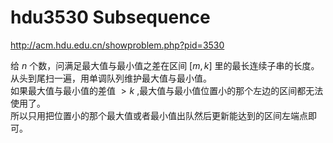 # hdu3530 Subsequence
http://acm.hdu.edu.cn/showproblem.php?pid=3530

给 $n$ 个数，问满足最大值与最小值之差在区间 $[m,k]$ 里的最长连续子串的长度。  
从头到尾扫一遍，用单调队列维护最大值与最小值。  
如果最大值与最小值的差值 $> k$ ,最大值与最小值位置小的那个左边的区间都无法使用了。  
所以只用把位置小的那个最大值或者最小值出队然后更新能达到的区间左端点即可。  
